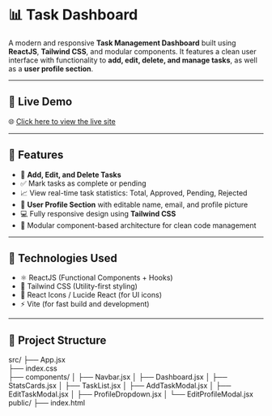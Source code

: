 # 📊 Task Dashboard

A modern and responsive **Task Management Dashboard** built using **ReactJS**, **Tailwind CSS**, and modular components. It features a clean user interface with functionality to **add, edit, delete, and manage tasks**, as well as a **user profile section**.

---

## 🔗 Live Demo

🌐 [Click here to view the live site](https://task-dashboardd.netlify.app/)

---

## 🚀 Features

- 📌 **Add, Edit, and Delete Tasks**
- ✅ Mark tasks as complete or pending
- 📈 View real-time task statistics: Total, Approved, Pending, Rejected
- 👤 **User Profile Section** with editable name, email, and profile picture
- 💻 Fully responsive design using **Tailwind CSS**
- 🧩 Modular component-based architecture for clean code management

---

## 🧪 Technologies Used

- ⚛️ ReactJS (Functional Components + Hooks)
- 💨 Tailwind CSS (Utility-first styling)
- 🧱 React Icons / Lucide React (for UI icons)
- ⚡ Vite (for fast build and development)

---

## 📁 Project Structure

src/
├── App.jsx                   
├── index.css                 
├── components/
│   ├── Navbar.jsx
│   ├── Dashboard.jsx
│   ├── StatsCards.jsx
│   ├── TaskList.jsx
│   ├── AddTaskModal.jsx
│   ├── EditTaskModal.jsx
│   ├── ProfileDropdown.jsx
│   └── EditProfileModal.jsx
public/
├── index.html


